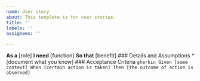 ```yaml
---
name: User story
about: This templete is for user stories.
title: ''
labels: ''
assignees: ''

---
```


**As a** [role] **I need** [function] **So that** [benefit] ### Details and Assumptions * [document what you know] ### Acceptance Criteria ```gherkin Given [some context] When [certain action is taken] Then [the outcome of action is observed] ```
